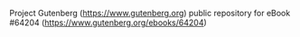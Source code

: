 Project Gutenberg (https://www.gutenberg.org) public repository for
eBook #64204 (https://www.gutenberg.org/ebooks/64204)
